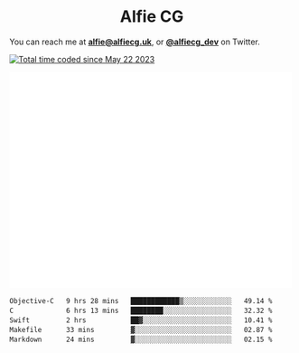 <h1 align="center">Alfie CG</h1>

You can reach me at **alfie@alfiecg.uk**, or **[@alfiecg_dev](https://twitter.com/alfiecg_dev)** on Twitter.

<a href="https://wakatime.com/@61592169-b9cf-4af8-b6fa-8ac7d4369b01"><img src="https://wakatime.com/badge/user/61592169-b9cf-4af8-b6fa-8ac7d4369b01.svg" alt="Total time coded since May 22 2023" /></a>


<img align="center" src="/github-metrics.svg" alt="Metrics" width="500">

 <!--[![GitHub Streak](https://streak-stats.demolab.com/?user=alfiecg24)](https://git.io/streak-stats)-->

<!--START_SECTION:waka-->

```txt
Objective-C   9 hrs 28 mins   ████████████▒░░░░░░░░░░░░   49.14 %
C             6 hrs 13 mins   ████████░░░░░░░░░░░░░░░░░   32.32 %
Swift         2 hrs           ██▓░░░░░░░░░░░░░░░░░░░░░░   10.41 %
Makefile      33 mins         ▓░░░░░░░░░░░░░░░░░░░░░░░░   02.87 %
Markdown      24 mins         ▓░░░░░░░░░░░░░░░░░░░░░░░░   02.15 %
```

<!--END_SECTION:waka-->
